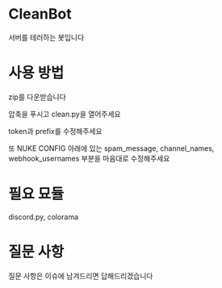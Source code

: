 # CleanBot
서버를 테러하는 봇입니다

# 사용 방법
zip를 다운받습니다

압축을 푸시고 clean.py을 열어주세요

token과 prefix를 수정해주세요

또 NUKE CONFIG 아래에 있는 spam_message, channel_names, webhook_usernames 부분을 마음대로 수정해주세요

# 필요 묘듈
discord.py, colorama

# 질문 사항
질문 사항은 이슈에 남겨드리면 답해드리겠습니다

